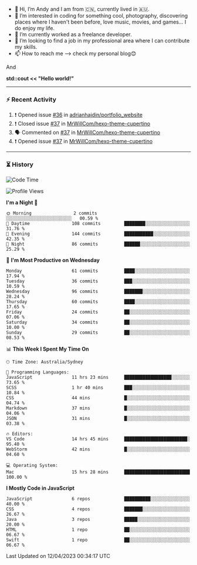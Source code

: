 - 👋 Hi, I’m Andy and I am from :cn:, currently lived in 🇦🇺.
- 👀 I’m interested in coding for something cool, photography, discovering places where I haven't been before, love music, movies, and games... I do enjoy my life.
- 🌱 I’m currently worked as a freelance developer.
- 💞️ I’m looking to find a job in my professional area where I can contribute my skills.
- 📫 How to reach me --> check my personal blog😊

And

**std::cout << "Hello world!"**

---

### ⚡ Recent Activity
<!--START_SECTION:activity-->
1. ❗️ Opened issue [#36](https://github.com/adrianhajdin/portfolio_website/issues/36) in [adrianhajdin/portfolio_website](https://github.com/adrianhajdin/portfolio_website)
2. ❗️ Closed issue [#37](https://github.com/MrWillCom/hexo-theme-cupertino/issues/37) in [MrWillCom/hexo-theme-cupertino](https://github.com/MrWillCom/hexo-theme-cupertino)
3. 🗣 Commented on [#37](https://github.com/MrWillCom/hexo-theme-cupertino/issues/37) in [MrWillCom/hexo-theme-cupertino](https://github.com/MrWillCom/hexo-theme-cupertino)
4. ❗️ Opened issue [#37](https://github.com/MrWillCom/hexo-theme-cupertino/issues/37) in [MrWillCom/hexo-theme-cupertino](https://github.com/MrWillCom/hexo-theme-cupertino)
<!--END_SECTION:activity-->

---

### ⏳ History
<!--START_SECTION:waka-->
![Code Time](http://img.shields.io/badge/Code%20Time-139%20hrs%201%20min-blue)

![Profile Views](http://img.shields.io/badge/Profile%20Views-0-blue)

**I'm a Night 🦉** 

```text
🌞 Morning                2 commits           ░░░░░░░░░░░░░░░░░░░░░░░░░   00.59 % 
🌆 Daytime                108 commits         ████████░░░░░░░░░░░░░░░░░   31.76 % 
🌃 Evening                144 commits         ███████████░░░░░░░░░░░░░░   42.35 % 
🌙 Night                  86 commits          ██████░░░░░░░░░░░░░░░░░░░   25.29 % 
```
📅 **I'm Most Productive on Wednesday** 

```text
Monday                   61 commits          ████░░░░░░░░░░░░░░░░░░░░░   17.94 % 
Tuesday                  36 commits          ███░░░░░░░░░░░░░░░░░░░░░░   10.59 % 
Wednesday                96 commits          ███████░░░░░░░░░░░░░░░░░░   28.24 % 
Thursday                 60 commits          ████░░░░░░░░░░░░░░░░░░░░░   17.65 % 
Friday                   24 commits          ██░░░░░░░░░░░░░░░░░░░░░░░   07.06 % 
Saturday                 34 commits          ██░░░░░░░░░░░░░░░░░░░░░░░   10.00 % 
Sunday                   29 commits          ██░░░░░░░░░░░░░░░░░░░░░░░   08.53 % 
```


📊 **This Week I Spent My Time On** 

```text
🕑︎ Time Zone: Australia/Sydney

💬 Programming Languages: 
JavaScript               11 hrs 23 mins      ██████████████████░░░░░░░   73.65 % 
SCSS                     1 hr 40 mins        ███░░░░░░░░░░░░░░░░░░░░░░   10.84 % 
CSS                      44 mins             █░░░░░░░░░░░░░░░░░░░░░░░░   04.74 % 
Markdown                 37 mins             █░░░░░░░░░░░░░░░░░░░░░░░░   04.06 % 
JSON                     31 mins             █░░░░░░░░░░░░░░░░░░░░░░░░   03.38 % 

🔥 Editors: 
VS Code                  14 hrs 45 mins      ████████████████████████░   95.40 % 
WebStorm                 42 mins             █░░░░░░░░░░░░░░░░░░░░░░░░   04.60 % 

💻 Operating System: 
Mac                      15 hrs 28 mins      █████████████████████████   100.00 % 
```

**I Mostly Code in JavaScript** 

```text
JavaScript               6 repos             ██████████░░░░░░░░░░░░░░░   40.00 % 
CSS                      4 repos             ███████░░░░░░░░░░░░░░░░░░   26.67 % 
Java                     3 repos             █████░░░░░░░░░░░░░░░░░░░░   20.00 % 
HTML                     1 repo              ██░░░░░░░░░░░░░░░░░░░░░░░   06.67 % 
Swift                    1 repo              ██░░░░░░░░░░░░░░░░░░░░░░░   06.67 % 
```




 Last Updated on 12/04/2023 00:34:17 UTC
<!--END_SECTION:waka-->


<!---
JinchuanL/JinchuanL is a ✨ special ✨ repository because its `README.md` (this file) appears on your GitHub profile.
You can click the Preview link to take a look at your changes.
--->

